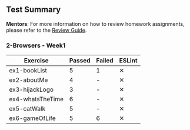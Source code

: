 ## Test Summary

**Mentors**: For more information on how to review homework assignments, please refer to the [Review Guide](https://github.com/HackYourFuture/mentors/blob/main/assignment-support/review-guide.md).

### 2-Browsers - Week1

|     Exercise     | Passed | Failed | ESLint |
|------------------|--------|--------|--------|
| ex1-bookList     |   5    |   1    |   ✕    |
| ex2-aboutMe      |   4    |   -    |   ✕    |
| ex3-hijackLogo   |   3    |   -    |   ✕    |
| ex4-whatsTheTime |   6    |   -    |   ✕    |
| ex5-catWalk      |   5    |   -    |   ✕    |
| ex6-gameOfLife   |   5    |   6    |   ✕    |
